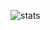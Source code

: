 ![stats](https://github-readme-stats.vercel.app/api?username=oleander&theme=tokyonight&count_private=true&show_icons=true&include_all_commits=true&hide_title=true)
